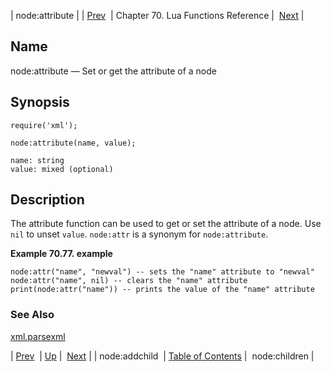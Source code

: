 | node:attribute |
| [Prev](lua.ref.xml.node_addchild)  | Chapter 70. Lua Functions Reference |  [Next](lua.ref.xml.node_children) |

<a name="lua.ref.xml.node_attribute"></a>
## Name

node:attribute — Set or get the attribute of a node

<a name="idp19404656"></a>
## Synopsis

`require('xml');`

`node:attribute(name, value);`

```
name: string
value: mixed (optional)
```
<a name="idp19408368"></a>
## Description

The attribute function can be used to get or set the attribute of a node. Use `nil` to unset `value`. `node:attr` is a synonym for `node:attribute`.

<a name="lua.ref.xml.node_attribute.example"></a>

**Example 70.77. example**

```
node:attr("name", "newval") -- sets the "name" attribute to "newval"
node:attr("name", nil) -- clears the "name" attribute
print(node:attr("name")) -- prints the value of the "name" attribute
```

<a name="idp19414192"></a>
### See Also

[xml.parsexml](lua.ref.xml.parsexml "xml.parsexml")

| [Prev](lua.ref.xml.node_addchild)  | [Up](lua.function.details) |  [Next](lua.ref.xml.node_children) |
| node:addchild  | [Table of Contents](index) |  node:children |

